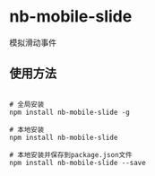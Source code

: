 nb-mobile-slide
===========================

模拟滑动事件

## 使用方法

```

# 全局安装
npm install nb-mobile-slide -g

# 本地安装
npm install nb-mobile-slide

# 本地安装并保存到package.json文件
npm install nb-mobile-slide --save

```